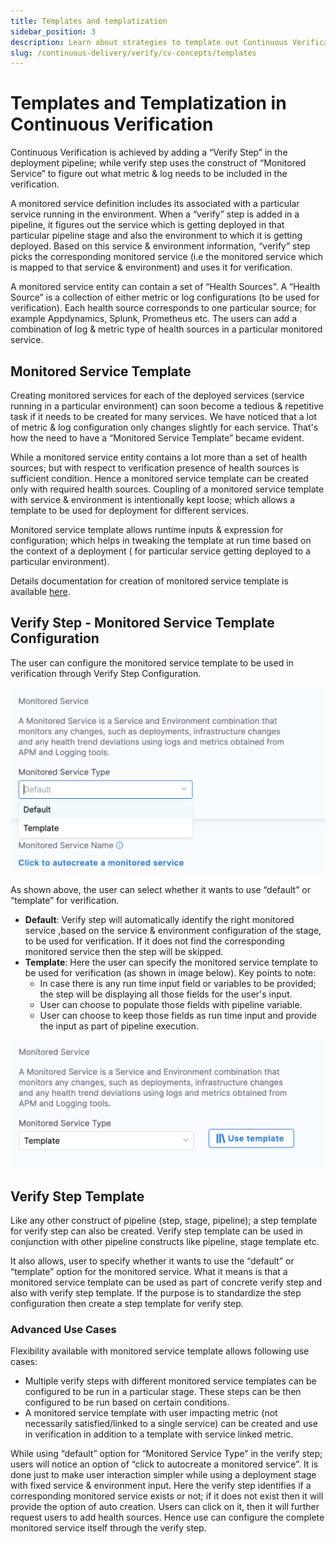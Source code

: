 ```yaml
---
title: Templates and templatization
sidebar_position: 3
description: Learn about strategies to template out Continuous Verification workflow items. 
slug: /continuous-delivery/verify/cv-concepts/templates
---
```


# Templates and Templatization in Continuous Verification

Continuous Verification is achieved by adding a “Verify Step” in the deployment pipeline; while verify step uses the construct of “Monitored Service” to figure out what metric & log needs to be included in the verification.

A monitored service definition includes its associated with a particular service running in the environment. When a “verify” step is added in a pipeline, it figures out the service which is getting deployed in that particular pipeline stage and also the environment to which it is getting deployed. Based on this service & environment information, “verify” step picks the corresponding monitored service (i.e the monitored service which is mapped to that service & environment) and uses it for verification.

A monitored service entity can contain a set of “Health Sources”. A “Health Source” is a collection of either metric or log configurations (to be used for verification). Each health source corresponds to one particular source; for example Appdynamics, Splunk, Prometheus etc. The users can add a combination of log & metric type of health sources in a particular monitored service.


## Monitored Service Template

Creating monitored services for each of the deployed services (service running in a particular environment) can soon become a tedious & repetitive task if it needs to be created for many services. We have noticed that a lot of metric & log configuration only changes slightly for each service. That's how the need to have a “Monitored Service Template” became evident.

While a monitored service entity contains a lot more than a set of  health sources; but with respect to verification presence of health sources is sufficient condition. Hence a monitored service template can be created only with required health sources. Coupling of a monitored service template with service & environment is intentionally kept loose; which allows a template to be used for deployment for different services.

Monitored service template allows runtime inputs & expression for configuration; which helps in tweaking the template at run time based on the context of a deployment ( for particular service getting deployed to a particular environment). 

Details documentation for creation of monitored service template is available [here](https://developer.harness.io/docs/service-reliability-management/use-service-reliability-management/monitored-service-template/monitored-service-template-quickstart).

## Verify Step -  Monitored Service Template Configuration

The user can configure the monitored service template to be used in verification through Verify Step Configuration.

![Select Monitored Service Template](static/cv_templates/ms_types.png)

As shown above, the user can select whether it wants to use “default” or “template” for verification. 

* **Default**: Verify step will automatically identify the right monitored service ,based on the service & environment configuration of the stage, to be used for verification. If it does not find the corresponding monitored service then the step will be skipped.
* **Template**: Here the user can specify the monitored service template to be used for verification (as shown in image below). Key points to note:
	* In case there is any run time input field or variables to be provided; the step will be displaying all those fields for the user's input. 
	* User can choose to populate those fields with pipeline variable.  
	* User can choose to keep those fields as run time input and provide the input as part of pipeline execution.

![Monitored Service Template](static/cv_templates/ms_template.png)

## Verify Step Template

Like any other construct of pipeline (step, stage, pipeline); a step template for verify step can also be created. Verify step template can be used in conjunction with other pipeline constructs like pipeline, stage template etc.

It also allows, user to specify whether it wants to use the “default” or “template” option for the monitored service. What it means is that a monitored service template can be used as part of concrete verify step and also with verify step template. If the purpose is to standardize the step configuration then create a step template for verify step. 

### Advanced Use Cases

Flexibility available with monitored service template allows following use cases:

* Multiple verify steps with different monitored service templates can be configured to be run in a particular stage. These steps can be then configured to be run based on certain conditions.
* A monitored service template with user impacting metric (not necessarily satisfied/linked to a single service) can be created and use in verification in addition to a template with service linked metric.

While using “default” option for  “Monitored Service Type” in the verify step; users will notice an option of “click to autocreate a monitored service”. It is done just to make user interaction simpler while using a deployment stage with fixed service & environment input. Here the verify step identifies if a corresponding monitored service exists or not; if it does not exist then it will provide the option of auto creation. Users can click on it, then it will further request users to add health sources. Hence use can configure the complete monitored service itself through the verify step.

